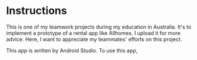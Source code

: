 # Instructions
This is one of my teamwork projects during my education in Australia. It's to implement a prototype of a rental app like Allhomes. I upload it for more advice. Here, I want to appreciate my teammates' efforts on this project.

This app is written by Android Studio. To use this app,
